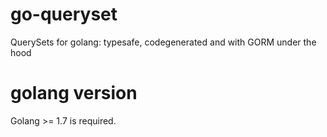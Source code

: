 # go-queryset
QuerySets for golang: typesafe, codegenerated and with GORM under the hood

# golang version
Golang >= 1.7 is required.
